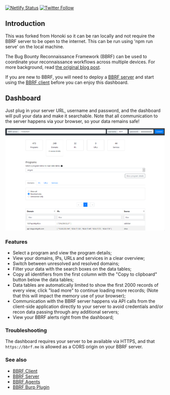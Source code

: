 [![Netlify Status](https://api.netlify.com/api/v1/badges/96319539-ab95-43f1-be3b-1c1d0ced0b80/deploy-status)](https://app.netlify.com/sites/bbrf/deploys)
[![Twitter Follow](https://img.shields.io/twitter/follow/honoki?style=flat-square)](https://twitter.com/honoki)

## Introduction

This was forked from Honoki so it can be ran locally and not require the BBRF server to be open to the internet. This can be run using 'npm run serve' on the local machine.

The Bug Bounty Reconnaissance Framework (BBRF) can be used to coordinate your reconnaissance workflows across multiple devices. For more background, read [the original blog post](https://honoki.net/2020/10/08/introducing-bbrf-yet-another-bug-bounty-reconnaissance-framework/).

If you are new to BBRF, you will need to deploy a [BBRF server](https://github.com/honoki/bbrf-server) and start using the [BBRF client](https://github.com/honoki/bbrf-client) before you can enjoy this dashboard.

## Dashboard

Just plug in your server URL, username and password, and the dashboard will pull your data and make it searchable. Note that all communication to the server happens via your browser, so your data remains safe!

[![asciicast](images/dashboard.gif)](https://bbrf.me/)

### Features

* Select a program and view the program details;
* View your domains, IPs, URLs and services in a clear overview;
* Switch between unresolved and resolved domains;
* Filter your data with the search boxes on the data tables;
* Copy all identifiers from the first column with the "Copy to clipboard" button below the data tables;
* Data tables are automatically limited to show the first 2000 records of every view, click "load more" to continue loading more records; (Note that this will impact the memory use of your browser);
* Communication with the BBRF server happens via API calls from the client-side application directly to your server to avoid credentials and/or recon data passing through any additional servers;
* View your BBRF alerts right from the dashboard;

### Troubleshooting

The dashboard requires your server to be available via HTTPS, and that `https://bbrf.me` is allowed as a CORS origin on your BBRF server.

### See also

* [BBRF Client](https://github.com/honoki/bbrf-client)
* [BBRF Server](https://github.com/honoki/bbrf-server)
* [BBRF Agents](https://github.com/honoki/bbrf-agents)
* [BBRF Burp Plugin](https://github.com/honoki/bbrf-burp-plugin)
